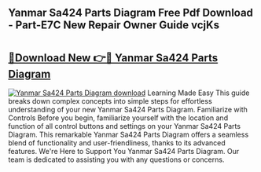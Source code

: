 ## Yanmar Sa424 Parts Diagram Free Pdf Download - Part-E7C New Repair Owner Guide vcjKs

# <h2><a href="http://dfjpn3s.blite.top/?on=Yanmar+Sa424+Parts+Diagram">🔗Download New 👉🔴 Yanmar Sa424 Parts Diagram</a></h2>

[![Yanmar Sa424 Parts Diagram download](https://i.imgur.com/lujVjoI.png)](http://dfjpn3s.blite.top/?on=Yanmar+Sa424+Parts+Diagram)
Learning Made Easy This guide breaks down complex concepts into simple steps for effortless understanding of your new Yanmar Sa424 Parts Diagram. Familiarize with Controls Before you begin, familiarize yourself with the location and function of all control buttons and settings on your Yanmar Sa424 Parts Diagram. This remarkable Yanmar Sa424 Parts Diagram offers a seamless blend of functionality and user-friendliness, thanks to its advanced features. We're Here to Support You Yanmar Sa424 Parts Diagram. Our team is dedicated to assisting you with any questions or concerns.

